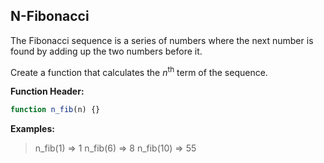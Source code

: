 ## N-Fibonacci
The Fibonacci sequence is a series of numbers where the next number is found by adding up the two numbers before it.

Create a function that calculates the _n_<sup>th</sup> term of the sequence.

**Function Header:**
```javascript
function n_fib(n) {}
```

**Examples:**
> n_fib(1) => 1
> n_fib(6) => 8
> n_fib(10) => 55